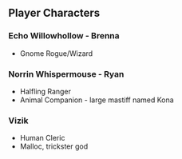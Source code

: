 ## Player Characters

### Echo Willowhollow - Brenna

* Gnome Rogue/Wizard

### Norrin Whispermouse - Ryan
 
* Halfling Ranger
* Animal Companion - large mastiff named Kona

### Vizik

* Human Cleric
* Malloc, trickster god